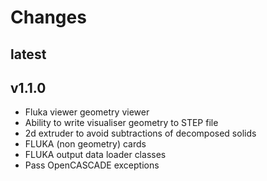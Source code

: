 # Changes

## latest

## v1.1.0

- Fluka viewer geometry viewer
- Ability to write visualiser geometry to STEP file
- 2d extruder to avoid subtractions of decomposed solids
- FLUKA (non geometry) cards
- FLUKA output data loader classes
- Pass OpenCASCADE exceptions
